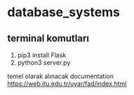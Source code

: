 # database_systems

## terminal komutları
1) pip3 install Flask
2) python3 server.py


temel olarak alınacak documentation https://web.itu.edu.tr/uyar/fad/index.html

